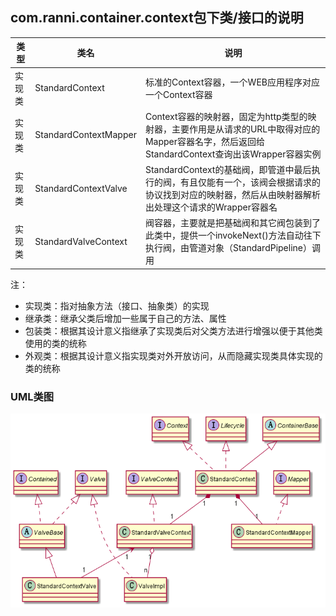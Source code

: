 ## com.ranni.container.context包下类/接口的说明

|类型|类名|说明|
|---|---|---|
|实现类|StandardContext|标准的Context容器，一个WEB应用程序对应一个Context容器|
|实现类|StandardContextMapper|Context容器的映射器，固定为http类型的映射器，主要作用是从请求的URL中取得对应的Mapper容器名字，然后返回给StandardContext查询出该Wrapper容器实例|
|实现类|StandardContextValve|StandardContext的基础阀，即管道中最后执行的阀，有且仅能有一个，该阀会根据请求的协议找到对应的映射器，然后从由映射器解析出处理这个请求的Wrapper容器名|
|实现类|StandardValveContext|阀容器，主要就是把基础阀和其它阀包装到了此类中，提供一个invokeNext()方法自动往下执行阀，由管道对象（StandardPipeline）调用|
  
   
注：  
- 实现类：指对抽象方法（接口、抽象类）的实现
- 继承类：继承父类后增加一些属于自己的方法、属性
- 包装类：根据其设计意义指继承了实现类后对父类方法进行增强以便于其他类使用的类的统称
- 外观类：根据其设计意义指实现类对外开放访问，从而隐藏实现类具体实现的类的统称

### UML类图
![img](../../../../../../../uml/v1.0.2/context.png)